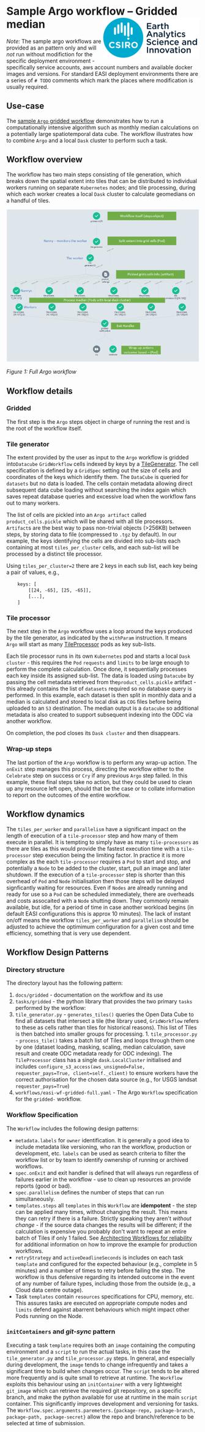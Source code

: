 # Sample Argo workflow – Gridded median <img style="float: right;" src="https://github.com/csiro-easi/easi-notebooks/blob/main/resources/csiro_easi_logo.png?raw=true">  <!-- markdownlint-disable MD033 -->

_Note:_ The sample argo workflows are provided as an pattern only and will _not_ run without modifiction for the specific deployment environment - specifically service accounts, aws account numbers and available docker images and versions. For standard EASI deployment environments there are a series of `# TODO` comments which mark the places where modification is usually required.

## Use-case

The [sample `Argo` gridded workflow](../workflows/gridded/easi-wf-gridded-full.yaml) demonstrates how
to run a computationally intensive algorithm such as monthly median calculations on a
potentially large spatiotemporal data cube. The workflow illustrates how to combine
`Argo` and a local `Dask` cluster to perform such a task.

## Workflow overview

The workflow has two main steps consisting of tile generation, which breaks down the
spatial extent into tiles that can be distributed to individual workers running on
separate `Kubernetes` nodes; and tile processing, during which each worker creates a
local `Dask` cluster to calculate geomedians on a handful of tiles.

![Full Argo workflow](media/gridded-ArgoWorkflow.png)

*Figure 1: Full Argo workflow*

## Workflow details

### Gridded

The first step is the `Argo` steps object in charge of running the rest and is the root of the workflow itself.

### Tile generator

The extent provided by the user as input to the `Argo` workflow is gridded into`Datacube` `GridWorkflow` cells indexed by keys by a [TileGenerator](../tasks/gridded/tile_generator.py). The cell specification is defined by a `GridSpec` setting out the size of cells and coordinates of the keys which identify them. The `DataCube` is queried for `datasets` but no data is loaded. The cells contain metadata allowing direct subsequent data cube loading without searching the index again which saves repeat database queries and excessive load when the workflow fans out to many workers.

The list of cells are pickled into an `Argo artifact` called `product_cells.pickle` which will be shared with all tile processors. `Artifact`s are the best way to pass non-trivial objects (>256KB) between steps, by storing data to file (compressed to `.tgz` by default). In our example, the keys identifying the cells are divided into sub-lists each containing at most `tiles_per_cluster` cells, and each sub-list will be processed by a distinct tile processor.

Using `tiles_per_cluster=2` there are 2 keys in each sub list, each key being a pair of values, e.g.,
```
    keys: [
        [[24, -65], [25, -65]],
        [...],
    ]
```
### Tile processor

The next step in the `Argo` workflow uses a loop around the keys produced by the tile generator, as indicated by the `withParam` instruction. It means `Argo` will start as many [TileProcessor](../tasks/gridded/tile_processor.py) pods as key sub-lists.

Each tile processor runs in its own `Kubernetes` pod and starts a local `Dask cluster` - this requires the `Pod` `requests` and `limits` to be large enough to perform the complete calculation. Once done, it sequentially processes each key inside its assigned sub-list. The data is loaded using `Datacube` by passing the cell metadata retrieved from the`product_cells.pickle` artifact - this already contains the list of `datasets` required so no database query is performed. In this example, each dataset is then split in monthly data and a median is calculated and stored to local disk as `COG` files before being uploaded to an `S3` destination. The median output is a `datacube` so additional metadata is also created to support subsequent indexing into the ODC via another workflow.

On completion, the pod closes its `Dask cluster` and then disappears.

### Wrap-up steps

The last portion of the `Argo` workflow is to perform any wrap-up action. The `onExit` step manages this process, directing the workflow either to the `Celebrate` step on success or `Cry` if any previous `Argo` step failed. In this example, these final steps take no action, but they could be used to clean up any resource left open, should that be the case or to collate information to report on the outcomes of the entire workflow.

## Workflow dynamics

The `tiles_per_worker` and `parallelism` have a significant impact on the length of execution of a `tile-processor` step and how many of them execute in parallel. It is tempting to simply have as many `tile-processors` as there are tiles as this would provide the fastest execution time with a `tile-processor` step execution being the limiting factor. In practice it is more complex as the each `tile-processor` requires a `Pod` to start and stop, and potentially a `Node` to be added to the cluster, start, pull an image and later shutdown. If the execution of a `tile-processor` step is shorter than this overhead of `Pod` and `Node` initialisation then those steps will be delayed signficantly waiting for resources. Even if `Nodes` are already running and ready for use so a `Pod` can be scheduled immediately, there are overheads and costs assocaited with a `Node` shutting down. They commonly remain available, but idle, for a period of time in case another workload begins (in default EASI configurations this is approx 10 minutes). The lack of instant on/off means the workflow `tiles_per_worker` and `parallelism` should be adjusted to achieve the optimimum configuration for a given cost and time efficiency, something that is very use dependent.

## Workflow Design Patterns

### Directory structure
The directory layout has the following pattern:
  1. `docs/gridded` - documentation on the workflow and its use
  1. `tasks/gridded` - the python library that provides the two primary `tasks` performed by the workflow:
  1. `tile_generator.py` - `generates_tiles()` queries the Open Data Cube to find all datasets that intersect a tile (the library used, `GridWorkflow` refers to these as cells rather than tiles for historical reasons). This list of Tiles is then batched into smaller groups for processing.
    1. `tile_processor.py` - `process_tile()` takes a batch list of Tiles and loops through them one by one (dataset loading, masking, scaling, median calculation, save result and create ODC metadata ready for ODC indexing). The `TileProcessor` class has a single `dask.LocalCluster` initialised and includes `configure_s3_access(aws_unsigned=False, requester_pays=True, client=self._client)` to ensure workers have the correct authorisation for the chosen data source (e.g., for USGS landsat `requester_pays=True`)
  1. `workflows/easi-wf-gridded-full.yaml` - The Argo `Workflow` specification for the `gridded-` workflow.

### Workflow Specification

The `Workflow` includes the following design patterns:

  * `metadata.labels` for `owner` identification. It is generally a good idea to include metadata like versioning, who ran the workflow, production or development, etc. `labels` can be used as search criteria to filter the workflow list or by team to identify ownership of running or archived workflows.
  * `spec.onExit` and exit handler is defined that will always run regardless of failures earlier in the workflow - use to clean up resources an provide reports (good or bad).
  * `spec.parallelism` defines the number of steps that can run simultaneously.
  * `templates.steps` all `templates` in this `Workflow` are __idempotent__ - the step can be applied many times, without changing the result. This means they can retry if there is a failure. Strictly speaking they aren't _without change_ - if the source data changes the results will be different; if the calculation is expensive you probably don't want to repeat an entire batch of Tiles if only 1 failed. See [Architecting Workflows for reliability](https://blog.argoproj.io/architecting-workflows-for-reliability-d33bd720c6cc) for additional information on how to improve the example for production workflows.
  * `retryStrategy` and `activeDeadlineSeconds` is includes on each task `template` and configured for the expected behaviour (e.g., complete in 5 minutes) and a number of times to retry before failing the step. The workflow is thus defensive regarding its intended outcome in the event of any number of failure types, including those from the outside (e.g., a Cloud data centre outage).
  * Task `templates` contain `resources` specifications for CPU, memory, etc. This assures tasks are executed on appropriate compute nodes and `limits` defend against abarrent behaviours which might impact other Pods running on the Node.

### `initContainers` and _git-sync_ pattern

Executing a task `template` requires both an `image` containing the computing environment and a `script` to run the actual tasks, in this case the `tile_generator.py` and `tile_processor.py` steps. In general, and especially during development, the `image` tends to change infrequently and takes a significant time to build when changes occur. The `script` tends to be altered more frequently and is quite small to retrieve at runtime. The `Workflow` exploits this behaviour using an `initContainer` with a very lightweight `git_image` which can retrieve the required git repository, on a specific branch, and make the python available for use at runtime in the main `script` container. This significantly improves development and versioning for tasks. The `Workflow.spec.arguments.paremeters.{package-repo, package-branch, package-path, package-secret}` allow the repo and branch/reference to be selected at time of submission.

